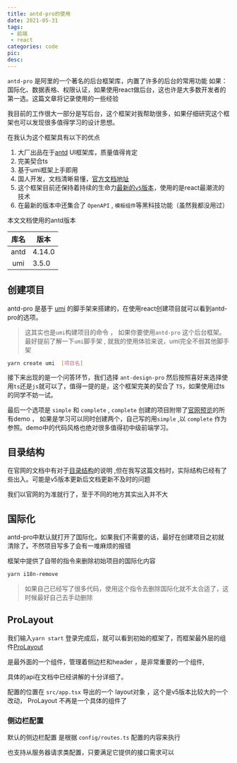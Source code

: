 ```yaml
---
title: antd-pro的使用
date: 2021-05-31
tags:
 - 前端
 - react
categories: code
pic: 
desc: 
---
```


`antd-pro` 是阿里的一个著名的后台框架库，内置了许多的后台的常用功能 如果：国际化、数据表格、权限认证，如果使用react做后台，这也许是大多数开发者的第一选。这篇文章将记录使用的一些经验

我目前的工作很大一部分是写后台，这个框架对我帮助很多，如果仔细研究这个框架也可以发现很多值得学习的设计思想。





在我认为这个框架具有以下的优点

1. 大厂出品在于[antd](https://ant.design/docs/react/introduce-cn) UI框架库，质量值得肯定
2. 完美契合ts
3. 基于umi框架上手即用
4. 国人开发，文档清晰易懂，[官方文档地址](https://pro.ant.design/docs/getting-started-cn)
5. 这个框架目前还保持着持续的生命力[最新的`v5`版本](https://github.com/ant-design/ant-design-pro/issues/8656)，使用的是react最潮流的技术
6. 在最新的版本中还集合了 `OpenAPI` , `模板组件`等黑科技功能（虽然我都没用过）


本文文档使用的antd版本

|   库名   |   版本   |
| :----------: | ------------------------ |
|   antd   | 4.14.0 |
|   umi   | 3.5.0 |

## 创建项目

antd-pro 是基于 [umi](https://umijs.org/zh-CN) 的脚手架来搭建的，在使用react创建项目就可以看到antd-pro的选项。

> 这其实也是`umi`构建项目的命令 ， 如果你要使用`antd-pro` 这个后台框架。最好提前了解一下`umi`脚手架 , 就我的使用体验来说，umi完全不弱其他脚手架

```sh
yarn create umi  [项目名]
```
接下来出现的是一个问答环节，我们选择 `ant-design-pro` 然后按照喜好来选择使用`ts`还是`js`就可以了，值得一提的是，这个框架完美的契合了 `TS`，如果使用过ts的同学不妨一试。  

最后一个选项是 `simple` 和 `complete` ,  `complete`  创建的项目附带了[官网预览](https://preview.pro.ant.design/)的所有demo ， 如果是学习可以同时创建两个，自己写的用`simple` ,以 `complete` 作为参照。demo中的代码风格也绝对很多值得初中级前端学习。




## 目录结构

在官网的文档中有对于[目录结构](https://pro.ant.design/zh-CN/docs/folder)的说明 ,但在我写这篇文档时，实际结构已经有了些出入。可能是v5版本更新后文档更新不及时的问题

我们以官网的为准就行了，至于不同的地方其实出入并不大


## 国际化

antd-pro中默认就打开了国际化，如果我们不需要的话，最好在创建项目之初就清除了。不然项目写多了会有一堆麻烦的报错

框架中提供了自带的指令来删除初始项目的国际化内容
```sh
yarn i18n-remove
```

> 如果自己已经写了很多代码，使用这个指令去删除国际化就不太合适了，这时候最好自己去手动删除


## ProLayout

我们输入`yarn start` 登录完成后，就可以看到初始的框架了，而框架最外层的组件[ProLayout](https://procomponents.ant.design/components/layout) 

是最外面的一个组件，管理着侧边栏和header ，是非常重要的一个组件,

具体的api在文档中已经讲解的十分详细了。

配置的位置在 `src/app.tsx` 导出的一个 layout对象 ，这个是v5版本比较大的一个改动， ProLayout 不再是一个具体的组件了


### 侧边栏配置

默认的侧边栏配置 是根据 `config/routes.ts` 配置的内容来执行

也支持从服务器请求类配置，只要满足它提供的接口需求可以



